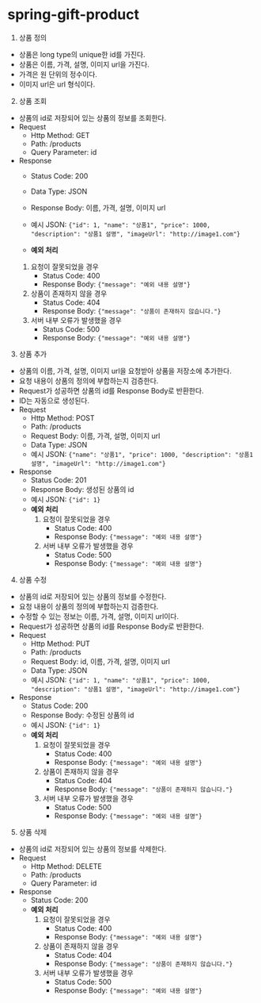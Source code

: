 # spring-gift-product

1. 상품 정의
- 상품은 long type의 unique한 id를 가진다.
- 상품은 이름, 가격, 설명, 이미지 url을 가진다.
- 가격은 원 단위의 정수이다.
- 이미지 url은 url 형식이다.
2. 상품 조회
- 상품의 id로 저장되어 있는 상품의 정보를 조회한다.
- Request
  - Http Method: GET
  - Path: /products
  - Query Parameter: id
- Response
    - Status Code: 200
    - Data Type: JSON
    - Response Body: 이름, 가격, 설명, 이미지 url
    - 예시 JSON: `{"id": 1, "name": "상품1", "price": 1000, "description": "상품1 설명", "imageUrl": "http://image1.com"}`

    - **예외 처리**
    1. 요청이 잘못되었을 경우
        - Status Code: 400
        - Response Body: `{"message": "예외 내용 설명"}`
    2. 상품이 존재하지 않을 경우
        - Status Code: 404
        - Response Body: `{"message": "상품이 존재하지 않습니다."}` 
    3. 서버 내부 오류가 발생했을 경우
        - Status Code: 500
        - Response Body: `{"message": "예외 내용 설명"}`
3. 상품 추가
- 상품의 이름, 가격, 설명, 이미지 url을 요청받아 상품을 저장소에 추가한다.
- 요청 내용이 상품의 정의에 부합하는지 검증한다.
- Request가 성공하면 상품의 id를 Response Body로 반환한다.
- ID는 자동으로 생성된다.
- Request
  - Http Method: POST
  - Path: /products
  - Request Body: 이름, 가격, 설명, 이미지 url
  - Data Type: JSON
  - 예시 JSON: `{"name": "상품1", "price": 1000, "description": "상품1 설명", "imageUrl": "http://image1.com"}`
- Response
  - Status Code: 201
  - Response Body: 생성된 상품의 id
  - 예시 JSON: `{"id": 1}`
  - **예외 처리**
    1. 요청이 잘못되었을 경우
        - Status Code: 400
        - Response Body: `{"message": "예외 내용 설명"}`
    2. 서버 내부 오류가 발생했을 경우
        - Status Code: 500
        - Response Body: `{"message": "예외 내용 설명"}`
4. 상품 수정
- 상품의 id로 저장되어 있는 상품의 정보를 수정한다.
- 요청 내용이 상품의 정의에 부합하는지 검증한다.
- 수정할 수 있는 정보는 이름, 가격, 설명, 이미지 url이다.
- Request가 성공하면 상품의 id를 Response Body로 반환한다.
- Request
  - Http Method: PUT
  - Path: /products
  - Request Body: id, 이름, 가격, 설명, 이미지 url
  - Data Type: JSON
  - 예시 JSON: `{"id": 1, "name": "상품1", "price": 1000, "description": "상품1 설명", "imageUrl": "http://image1.com"}`
- Response
  - Status Code: 200
  - Response Body: 수정된 상품의 id
  - 예시 JSON: `{"id": 1}`
  - **예외 처리**
    1. 요청이 잘못되었을 경우
        - Status Code: 400
        - Response Body: `{"message": "예외 내용 설명"}`
    2. 상품이 존재하지 않을 경우
        - Status Code: 404
        - Response Body: `{"message": "상품이 존재하지 않습니다."}`
    3. 서버 내부 오류가 발생했을 경우
        - Status Code: 500
        - Response Body: `{"message": "예외 내용 설명"}`

5. 상품 삭제
- 상품의 id로 저장되어 있는 상품의 정보를 삭제한다.
- Request
  - Http Method: DELETE
  - Path: /products
  - Query Parameter: id
- Response
  - Status Code: 200
  - **예외 처리**
    1. 요청이 잘못되었을 경우
        - Status Code: 400
        - Response Body: `{"message": "예외 내용 설명"}`
    2. 상품이 존재하지 않을 경우
        - Status Code: 404
        - Response Body: `{"message": "상품이 존재하지 않습니다."}`
    3. 서버 내부 오류가 발생했을 경우
        - Status Code: 500
        - Response Body: `{"message": "예외 내용 설명"}`